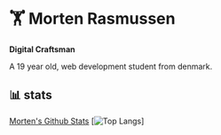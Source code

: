 # 🏋️ Morten Rasmussen

**Digital Craftsman**

A 19 year old, web development student from denmark.

## 📊 stats
[Morten's Github Stats](https://github-readme-stats.vercel.app/api?username=morten010&show_icons=true&theme=codeSTACKr)
[![Top Langs](https://github-readme-stats.vercel.app/api/top-langs/?username=morten010&hide_progress=true)]
